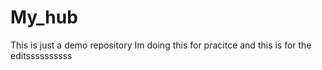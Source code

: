 # My_hub
This is just a demo repository
Im doing this for pracitce
and this is for the editssssssssss
